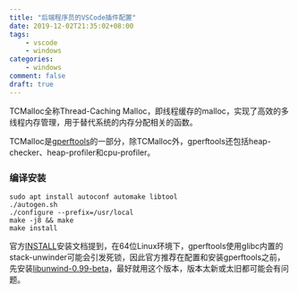 ```yaml
---
title: "后端程序员的VSCode插件配置"
date: 2019-12-02T21:35:02+08:00
tags:
    - vscode
    - windows
categories:
    - windows
comment: false
draft: true
---
```




TCMalloc全称Thread-Caching Malloc，即线程缓存的malloc，实现了高效的多线程内存管理，用于替代系统的内存分配相关的函数。



TCMalloc是[gperftools](https://github.com/gperftools/gperftools)的一部分，除TCMalloc外，gperftools还包括heap-checker、heap-profiler和cpu-profiler。



### 编译安装 ###

```shell
sudo apt install autoconf automake libtool
./autogen.sh
./configure --prefix=/usr/local
make -j8 && make
make install
```

官方[INSTALL](https://github.com/gperftools/gperftools/blob/master/INSTALL)安装文档提到，在64位Linux环境下，gperftools使用glibc内置的stack-unwinder可能会引发死锁，因此官方推荐在配置和安装gperftools之前，先安装[libunwind-0.99-beta](https://link.zhihu.com/?target=http%3A//download.savannah.gnu.org/releases/libunwind/libunwind-0.99-beta.tar.gz)，最好就用这个版本，版本太新或太旧都可能会有问题。





